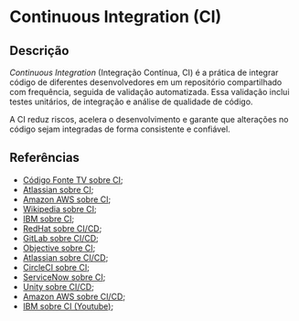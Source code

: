 # Continuous Integration (CI)


## Descrição

*Continuous Integration* (Integração Contínua, CI) é a prática de integrar código de diferentes desenvolvedores em um repositório compartilhado com frequência, seguida de validação automatizada. Essa validação inclui testes unitários, de integração e análise de qualidade de código.

A CI reduz riscos, acelera o desenvolvimento e garante que alterações no código sejam integradas de forma consistente e confiável.

## Referências

- [Código Fonte TV sobre CI](https://youtu.be/nI3IjYcBGiU?si=ZsJYI1Q7vLq4hGG6);
- [Atlassian sobre CI](https://www.atlassian.com/continuous-delivery/continuous-integration);
- [Amazon AWS sobre CI](https://aws.amazon.com/pt/devops/continuous-integration/);
- [Wikipedia sobre CI](https://en.wikipedia.org/wiki/Continuous_integration);
- [IBM sobre CI](https://www.ibm.com/topics/continuous-integration);
- [RedHat sobre CI/CD](https://www.redhat.com/en/topics/devops/what-is-ci-cd);
- [GitLab sobre CI/CD](https://about.gitlab.com/topics/ci-cd/);
- [Objective sobre CI](https://www.objective.com.br/insights/continuous-integration/);
- [Atlassian sobre CI/CD](https://www.atlassian.com/continuous-delivery/principles/continuous-integration-vs-delivery-vs-deployment);
- [CircleCI sobre CI](https://circleci.com/continuous-integration/);
- [ServiceNow sobre CI](https://www.servicenow.com/br/products/devops/what-is-continuous-integration.html);
- [Unity sobre CI/CD](https://unity.com/pt/topics/what-is-ci-cd);
- [Amazon AWS sobre CI/CD](https://docs.aws.amazon.com/pt_br/whitepapers/latest/practicing-continuous-integration-continuous-delivery/what-is-continuous-integration-and-continuous-deliverydeployment.html);
- [IBM sobre CI (Youtube)](https://youtu.be/1er2cjUq1UI?si=OWm2qwugb7zdCglL);